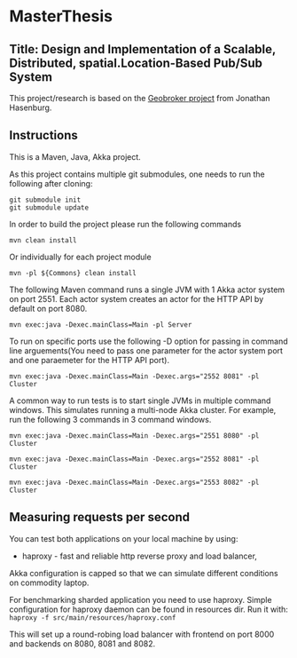 # MasterThesis

## Title: Design and Implementation of a Scalable, Distributed, spatial.Location-Based Pub/Sub System

This project/research is based on the [Geobroker project](https://github.com/MoeweX/geobroker) from Jonathan Hasenburg.

## Instructions

This is a Maven, Java, Akka project. 

As this project contains multiple git submodules, one needs to run the following after cloning:
```
git submodule init
git submodule update
```

In order to build the project please run the following commands
```
mvn clean install
```
Or individually for each project module
```
mvn -pl ${Commons} clean install
```
The following Maven command runs a single JVM with 1 Akka actor system on port 2551. Each actor system creates an actor for the HTTP API by default on port 8080.

```
mvn exec:java -Dexec.mainClass=Main -pl Server
```

To run on specific ports use the following -D option for passing in command line arguements(You need to pass one parameter for the actor system port and one paraemeter for the HTTP API port).
```
mvn exec:java -Dexec.mainClass=Main -Dexec.args="2552 8081" -pl Cluster
```

A common way to run tests is to start single JVMs in multiple command windows. This simulates running a multi-node Akka cluster. For example, run the following 3 commands in 3 command windows.

```
mvn exec:java -Dexec.mainClass=Main -Dexec.args="2551 8080" -pl Cluster
```

```
mvn exec:java -Dexec.mainClass=Main -Dexec.args="2552 8081" -pl Cluster
```

```
mvn exec:java -Dexec.mainClass=Main -Dexec.args="2553 8082" -pl Cluster
```



## Measuring requests per second
You can test both applications on your local machine by using:

* haproxy - fast and reliable http reverse proxy and load balancer,

Akka configuration is capped so that we can simulate different conditions on commodity laptop.

For benchmarking sharded application you need to use haproxy. Simple configuration for haproxy daemon can be found in resources dir. Run it with: 
``` haproxy -f src/main/resources/haproxy.conf ```

This will set up a round-robing load balancer with frontend on port 8000 and backends on 8080, 8081 and 8082.
